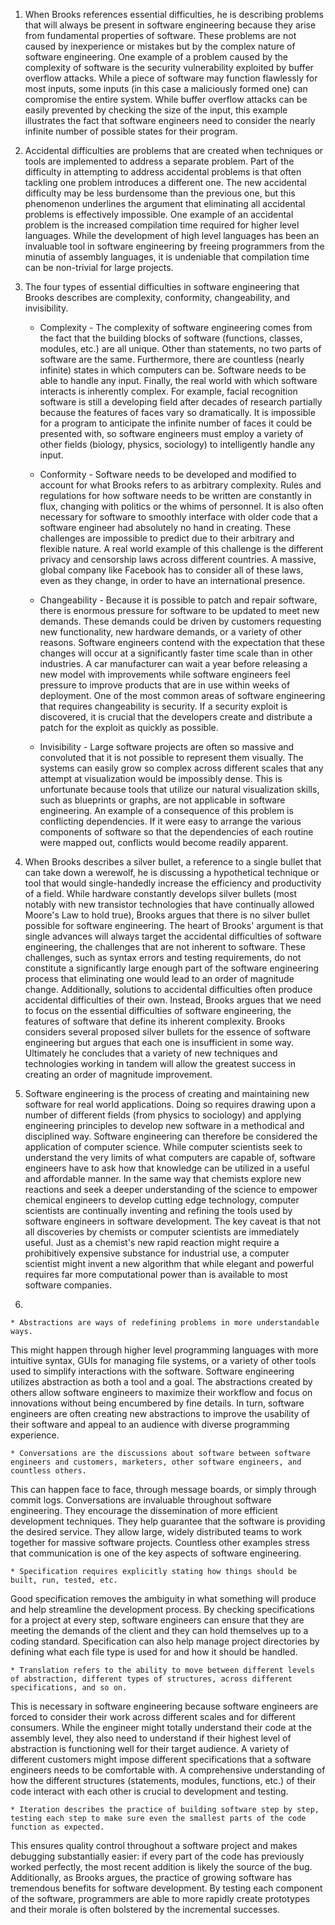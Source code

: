 1. When Brooks references essential difficulties, he is describing problems that will always be present in software engineering because they arise from fundamental properties of software. 
These problems are not caused by inexperience or mistakes but by the complex nature of software engineering.
One example of a problem caused by the complexity of software is the security vulnerability exploited by buffer overflow attacks.
While a piece of software may function flawlessly for most inputs, some inputs (in this case a maliciously formed one) can compromise the entire system.
While buffer overflow attacks can be easily prevented by checking the size of the input, this example illustrates the fact that software engineers need to consider the nearly infinite number of possible states for their program.


2. Accidental difficulties are problems that are created when techniques or tools are implemented to address a separate problem.
Part of the difficulty in attempting to address accidental problems is that often tackling one problem introduces a different one.
The new accidental difficulty may be less burdensome than the previous one, but this phenomenon underlines the argument that eliminating all accidental problems is effectively impossible.
One example of an accidental problem is the increased compilation time required for higher level languages.
While the development of high level languages has been an invaluable tool in software engineering by freeing programmers from the minutia of assembly languages, it is undeniable that compilation time can be non-trivial for large projects.


3. The four types of essential difficulties in software engineering that Brooks describes are complexity, conformity, changeability, and invisibility.

    * Complexity - The complexity of software engineering comes from the fact that the building blocks of software (functions, classes, modules, etc.) are all unique.
Other than statements, no two parts of software are the same.
Furthermore, there are countless (nearly infinite) states in which computers can be.
Software needs to be able to handle any input.
Finally, the real world with which software interacts is inherently complex.
For example, facial recognition software is still a developing field after decades of research partially because the features of faces vary so dramatically.
It is impossible for a program to anticipate the infinite number of faces it could be presented with, so software engineers must employ a variety of other fields (biology, physics, sociology) to intelligently handle any input.

    * Conformity - Software needs to be developed and modified to account for what Brooks refers to as arbitrary complexity. 
Rules and regulations for how software needs to be written are constantly in flux, changing with politics or the whims of personnel.
It is also often necessary for software to smoothly interface with older code that a software engineer had absolutely no hand in creating.
These challenges are impossible to predict due to their arbitrary and flexible nature.
A real world example of this challenge is the different privacy and censorship laws across different countries.
A massive, global company like Facebook has to consider all of these laws, even as they change, in order to have an international presence.

    * Changeability - Because it is possible to patch and repair software, there is enormous pressure for software to be updated to meet new demands.
These demands could be driven by customers requesting new functionality, new hardware demands, or a variety of other reasons.
Software engineers contend with the expectation that these changes will occur at a significantly faster time scale than in other industries.
A car manufacturer can wait a year before releasing a new model with improvements while software engineers feel pressure to improve products that are in use within weeks of deployment.
One of the most common areas of software engineering that requires changeability is security.
If a security exploit is discovered, it is crucial that the developers create and distribute a patch for the exploit as quickly as possible.

    * Invisibility - Large software projects are often so massive and convoluted that it is not possible to represent them visually.
The systems can easily grow so complex across different scales that any attempt at visualization would be impossibly dense.
This is unfortunate because tools that utilize our natural visualization skills, such as blueprints or graphs, are not applicable in software engineering.
An example of a consequence of this problem is conflicting dependencies.
If it were easy to arrange the various components of software so that the dependencies of each routine were mapped out, conflicts would become readily apparent.


4. When Brooks describes a silver bullet, a reference to a single bullet that can take down a werewolf, he is discussing a hypothetical technique or tool that would single-handedly increase the efficiency and productivity of a field.
While hardware constantly develops silver bullets (most notably with new transistor technologies that have continually allowed Moore's Law to hold true), Brooks argues that there is no silver bullet possible for software engineering.
The heart of Brooks' argument is that single advances will always target the accidental difficulties of software engineering, the challenges that are not inherent to software.
These challenges, such as syntax errors and testing requirements, do not constitute a significantly large enough part of the software engineering process that eliminating one would lead to an order of magnitude change.
Additionally, solutions to accidental difficulties often produce accidental difficulties of their own.
Instead, Brooks argues that we need to focus on the essential difficulties of software engineering, the features of software that define its inherent complexity.
Brooks considers several proposed silver bullets for the essence of software engineering but argues that each one is insufficient in some way.
Ultimately he concludes that a variety of new techniques and technologies working in tandem will allow the greatest success in creating an order of magnitude improvement.


5. Software engineering is the process of creating and maintaining new software for real world applications. 
Doing so requires drawing upon a number of different fields (from physics to sociology) and applying engineering principles to develop new software in a methodical and disciplined way.
Software engineering can therefore be considered the application of computer science.
While computer scientists seek to understand the very limits of what computers are capable of, software engineers have to ask how that knowledge can be utilized in a useful and affordable manner.
In the same way that chemists explore new reactions and seek a deeper understanding of the science to empower chemical engineers to develop cutting edge technology, computer scientists are continually inventing and refining the tools used by software engineers in software development.
The key caveat is that not all discoveries by chemists or computer scientists are immediately useful.
Just as a chemist's new rapid reaction might require a prohibitively expensive substance for industrial use, a computer scientist might invent a new algorithm that while elegant and powerful requires far more computational power than is available to most software companies.


6.

    * Abstractions are ways of redefining problems in more understandable ways.
This might happen through higher level programming languages with more intuitive syntax, GUIs for managing file systems, or a variety of other tools used to simplify interactions with the software.
Software engineering utilizes abstraction as both a tool and a goal.
The abstractions created by others allow software engineers to maximize their workflow and focus on innovations without being encumbered by fine details.
In turn, software engineers are often creating new abstractions to improve the usability of their software and appeal to an audience with diverse programming experience.

    * Conversations are the discussions about software between software engineers and customers, marketers, other software engineers, and countless others.
This can happen face to face, through message boards, or simply through commit logs.
Conversations are invaluable throughout software engineering.
They encourage the dissemination of more efficient development techniques.
They help guarantee that the software is providing the desired service.
They allow large, widely distributed teams to work together for massive software projects.
Countless other examples stress that communication is one of the key aspects of software engineering.

    * Specification requires explicitly stating how things should be built, run, tested, etc.
Good specification removes the ambiguity in what something will produce and help streamline the development process.
By checking specifications for a project at every step, software engineers can ensure that they are meeting the demands of the client and they can hold themselves up to a coding standard.
Specification can also help manage project directories by defining what each file type is used for and how it should be handled.

    * Translation refers to the ability to move between different levels of abstraction, different types of structures, across different specifications, and so on.
This is necessary in software engineering because software engineers are forced to consider their work across different scales and for different consumers.
While the engineer might totally understand their code at the assembly level, they also need to understand if their highest level of abstraction is functioning well for their target audience.
A variety of different customers might impose different specifications that a software engineers needs to be comfortable with.
A comprehensive understanding of how the different structures (statements, modules, functions, etc.) of their code interact with each other is crucial to development and testing.

    * Iteration describes the practice of building software step by step, testing each step to make sure even the smallest parts of the code function as expected.
This ensures quality control throughout a software project and makes debugging substantially easier: if every part of the code has previously worked perfectly, the most recent addition is likely the source of the bug.
Additionally, as Brooks argues, the practice of growing software has tremendous benefits for software development.
By testing each component of the software, programmers are able to more rapidly create prototypes and their morale is often bolstered by the incremental successes.
